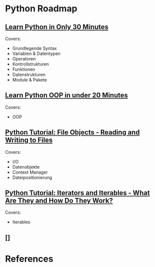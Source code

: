 # Python Roadmap

## [Learn Python in Only 30 Minutes](https://youtu.be/Ro_MScTDfU4?si=6_enYYfFHlCDwe3V)

Covers:
- Grundlegende Syntax
- Variablen & Datentypen
- Operatoren
- Kontrollstrukturen
- Funktionen
- Datenstrukturen
- Module & Pakete

## [Learn Python OOP in under 20 Minutes](https://www.youtube.com/watch?v=rLyYb7BFgQI)

Covers:
- OOP

## [Python Tutorial: File Objects - Reading and Writing to Files](https://youtu.be/Uh2ebFW8OYM?si=pRqnLhHGOcLATVHV)

Covers:
- I/O
- Datenobjekte
- Context Manager
- Dateipositionierung

## [Python Tutorial: Iterators and Iterables - What Are They and How Do They Work?](https://www.youtube.com/watch?v=jTYiNjvnHZY)

Covers:
- Iterables

## []

# References